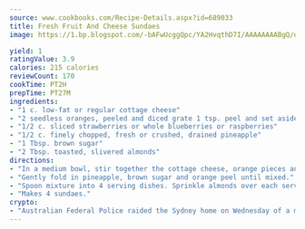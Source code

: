 ```yaml
---
source: www.cookbooks.com/Recipe-Details.aspx?id=689033
title: Fresh Fruit And Cheese Sundaes
image: https://1.bp.blogspot.com/-bAFwUcggQpc/YA2HvqthD7I/AAAAAAAABgQ/dGGityjUeSk5WIgvhJroHVt7XYoXF2qygCLcBGAsYHQ/s320/10.png

yield: 1
ratingValue: 3.9
calories: 215 calories
reviewCount: 170
cookTime: PT2H
prepTime: PT27M
ingredients:
- "1 c. low-fat or regular cottage cheese"
- "2 seedless oranges, peeled and diced grate 1 tsp. peel and set aside"
- "1/2 c. sliced strawberries or whole blueberries or raspberries"
- "1/2 c. finely chopped, fresh or crushed, drained pineapple"
- "1 Tbsp. brown sugar"
- "2 Tbsp. toasted, slivered almonds"
directions:
- "In a medium bowl, stir together the cottage cheese, orange pieces and berries."
- "Gently fold in pineapple, brown sugar and orange peel until mixed."
- "Spoon mixture into 4 serving dishes. Sprinkle almonds over each serving."
- "Makes 4 sundaes."
crypto:
- "Australian Federal Police raided the Sydney home on Wednesday of a man named by Wired magazine as the probable creator of cryptocurrency bitcoin, a Reuters witness said."
---
```

